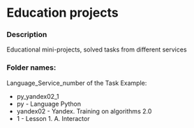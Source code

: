 # Education projects

### Description

Educational mini-projects, solved tasks from different services

### Folder names:

Language_Service_number of the Task
Example:

- py_yandex02_1
- py - Language Python
- yandex02 - Yandex. Training on algorithms 2.0
- 1 - Lesson 1. A. Interactor

